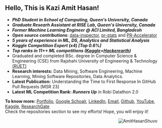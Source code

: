 ## Hello, This is Kazi Amit Hasan!




- ***PhD Student in School of Computing, Queen's University, Canada***
- ***Graduate Researh Assistant at RISE Lab, Queen's University, Canada***
- ***Former Machine Learning Engineer @ ACI Limited, Bangladesh***
- ***Open source contributions***: [data-inspector](https://pypi.org/project/data-inspector/), [pr-stats](https://pypi.org/project/pr-stats/) and [PR-Accelerator](https://github.com/RISElabQueens/PR-Accelerator)
- ***5 years of experience in ML, DS, Analytics and Statistical Analysis***
- ***Kaggle Competition Expert (x4) [Top 0.6%]***
- ***Top ranks in 11++ ML competitions ([Kaggle](https://www.kaggle.com/amithasanshuvo)+[Hackerearth](https://www.hackerearth.com/@kaziamit))***
- Graduated and completed BSc. degree in Computer Science & Engineering (CSE) from Rajshahi University of Engineering & Technology [(RUET)](https://www.ruet.ac.bd/)
- **Research interests:** Data Mining, Software Engineering, Machine Learning, Mining Software Repositories, Data Analytics.
- **Latest Publication:** Understanding the Time to First Response In GitHub Pull Requests [MSR 23] 
- **Latest ML Competition Rank:** ***Runners Up*** in Robi Datathon 2.0


**To know more:**  [Portfolio](https://amithasanshuvo.github.io/), [Google Schoalr](https://scholar.google.com/citations?user=t9ko5DMAAAAJ&hl=en), [LinkedIn](https://www.linkedin.com/in/kazi-amit-hasan/), [Email](mailto:kaziamithasan89@gmail.com), [Github](https://github.com/AmitHasanShuvo), [YouTube](https://www.youtube.com/channel/UCES_2FWYQbgyikzxCQ_oOVQ?view_as=subscriber), [Kaggle](https://www.kaggle.com/amithasanshuvo), [ResearchGate](https://www.researchgate.net/profile/Kazi_Amit_Hasan)
<br/>
Check the repositories section to see my efforts! Hope, you will enjoy it!
<br/>
<p><img align='right' src="https://komarev.com/ghpvc/?username=AmitHasanShuvo" alt="AmitHasanShuvo" /> </p>
